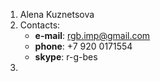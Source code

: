 1) Alena Kuznetsova
2) Contacts:
    - **e-mail**: rgb.imp@gmail.com
    - **phone**: +7 920 0171554
    - **skype**: r-g-bes
3) 
